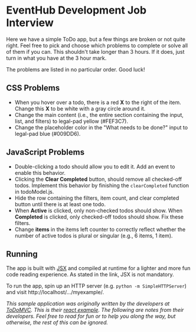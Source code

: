 # EventHub Development Job Interview

Here we have a simple ToDo app, but a few things are broken or not quite right. Feel free to pick and choose which problems to complete or solve all of them if you can. This shouldn't take longer than 3 hours. If it does, just turn in what you have at the 3 hour mark.

The problems are listed in no particular order. Good luck!

## CSS Problems
- When you hover over a todo, there is a red **X** to the right of the item. Change this **X** to be white with a gray circle around it.
- Change the main content (i.e., the entire section containing the input, list, and filters) to legal-pad yellow (#FEF3C7). 
- Change the placeholder color in the "What needs to be done?" input to legal-pad blue (#009DD6).

## JavaScript Problems
- Double-clicking a todo should allow you to edit it. Add an event to enable this behavior.
- Clicking the **Clear Completed** button, should remove all checked-off todos. Implement this behavior by finishing the `clearCompleted` function in todoModel.js. 
- Hide the row containing the filters, item count, and clear completed button until there is at least one todo.
-  When **Active** is clicked, only non-checked todos should show. When **Completed** is clicked, only checked-off todos should show. Fix these filters.
- Change **items** in the items left counter to correctly reflect whether the number of active todos is plural or singular (e.g., 6 items, 1 item).

## Running

The app is built with [JSX](http://facebook.github.io/react/docs/jsx-in-depth.html) and compiled at runtime for a lighter and more fun code reading experience. As stated in the link, JSX is not mandatory.

To run the app, spin up an HTTP server (e.g. `python -m SimpleHTTPServer`) and visit http://localhost/.../myexample/.

*This sample application was originally written by the developers at [ToDoMVC](https://todomvc.com/). This is their [react example](https://github.com/tastejs/todomvc/tree/gh-pages/examples/react). The following are notes from their developers. Feel free to read for fun or to help you along the way, but otherwise, the rest of this can be ignored.*
